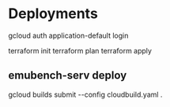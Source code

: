 # Deployments

gcloud auth application-default login

terraform init
terraform plan
terraform apply

## emubench-serv deploy
gcloud builds submit --config cloudbuild.yaml .
